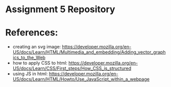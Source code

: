 # Assignment 5 Repository
# References:
  - creating an svg image: https://developer.mozilla.org/en-US/docs/Learn/HTML/Multimedia_and_embedding/Adding_vector_graphics_to_the_Web
  - how to apply CSS to html: https://developer.mozilla.org/en-US/docs/Learn/CSS/First_steps/How_CSS_is_structured
  - using JS in html: https://developer.mozilla.org/en-US/docs/Learn/HTML/Howto/Use_JavaScript_within_a_webpage
